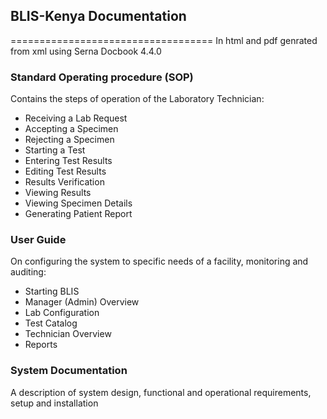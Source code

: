 <h2>BLIS-Kenya Documentation</h2>
===================================
In html and pdf genrated from xml using Serna Docbook 4.4.0


<h3>Standard Operating procedure (SOP)</h3>
<p>Contains the steps of operation of the Laboratory Technician:</p>
<ul>
<li>Receiving a Lab Request</li>
<li>Accepting a Specimen</li>
<li>Rejecting a Specimen</li>
<li>Starting a Test</li>
<li>Entering Test Results</li>
<li>	Editing Test Results	</li>
<li>	Results Verification	</li>
<li>	Viewing Results	</li>
<li>	Viewing Specimen Details	</li>
<li>	Generating Patient Report	</li>
</ul>

<h3>User Guide</h3>

<p>On configuring the system to specific needs of a facility, monitoring and auditing:</p>
<ul>			
	<li>	Starting BLIS	</li>
	<li>	Manager (Admin) Overview	</li>
	<li>	Lab Configuration	</li>
	<li>	Test Catalog	</li>
	<li>	Technician Overview	</li>
	<li>	Reports	</li>
</ul>			

<h3>System Documentation</h3>

<p>A description of system design, functional and operational requirements, setup and installation</p>





